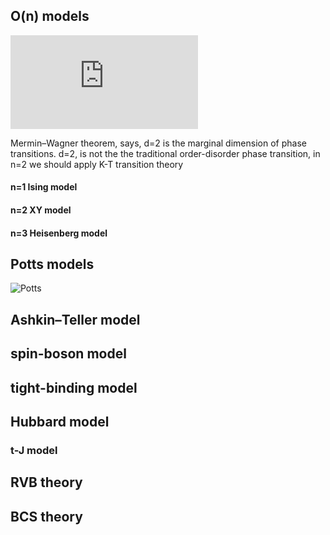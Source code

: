 ## O(n) models
![O(n) models](https://latex.codecogs.com/gif.latex?%5Cfn_cs%20%5Clarge%20H%3D-J%20%5Csum%20s_i%20%5Ccdot%20s_j) 

Mermin–Wagner theorem, says, d=2 is the marginal dimension of phase transitions.
d=2, is not the the traditional order-disorder phase transition, in n=2 we should apply K-T transition theory

#### n=1 Ising model

#### n=2 XY model

#### n=3 Heisenberg model


## Potts models
![Potts](https://wikimedia.org/api/rest_v1/media/math/render/svg/d357f272c8f7f296744c232f11a8827f274f2f1e)

## Ashkin–Teller model


## spin-boson model



## tight-binding model

## Hubbard model

### t-J model

## RVB theory

## BCS theory




